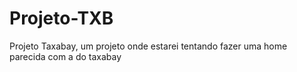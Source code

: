# Projeto-TXB
 Projeto Taxabay, um projeto onde estarei tentando fazer uma home parecida com a do taxabay
